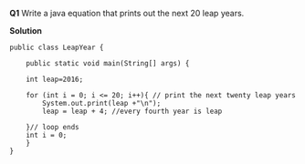 **Q1** Write a java equation that prints out the next 20 leap years.

**Solution**

    public class LeapYear {

        public static void main(String[] args) {
        
        int leap=2016;
        
        for (int i = 0; i <= 20; i++){ // print the next twenty leap years
            System.out.print(leap +"\n");
            leap = leap + 4; //every fourth year is leap
            
        }// loop ends
        int i = 0;
        }
    }    
